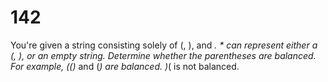 [_metadata_:number]:-      "142"
[_metadata_:difficulty]:-  "Hard"
[_metadata_:asker]:-       "Google"
[_metadata_:tags]:-        "string"

# 142

You're given a string consisting solely of (, ), and *. * can represent either a (, ), or an empty string.
Determine whether the parentheses are balanced.
For example, (()* and (*) are balanced. )*( is not balanced.
